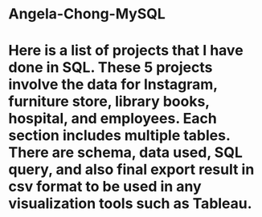 # Angela-Chong-MySQL
# Here is a list of projects that I have done in SQL. These 5 projects involve the data for Instagram, furniture store, library books, hospital, and employees. Each section includes multiple tables. There are schema, data used, SQL query, and also final export result in csv format to be used in any visualization tools such as Tableau.    
